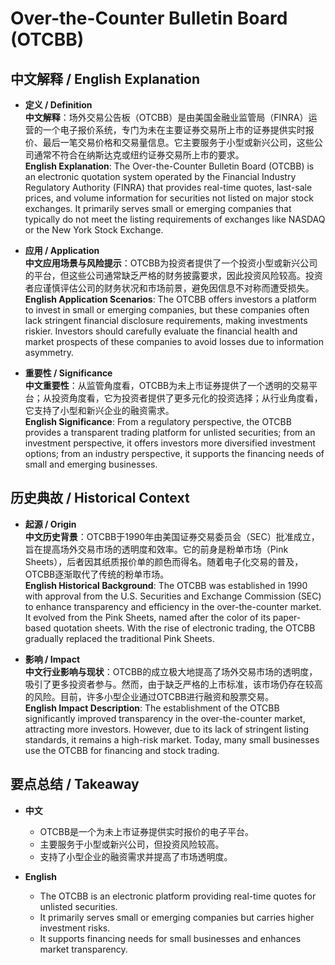 # Over-the-Counter Bulletin Board (OTCBB)

## 中文解释 / English Explanation

* **定义 / Definition**  
  **中文解释**：场外交易公告板（OTCBB）是由美国金融业监管局（FINRA）运营的一个电子报价系统，专门为未在主要证券交易所上市的证券提供实时报价、最后一笔交易价格和交易量信息。它主要服务于小型或新兴公司，这些公司通常不符合在纳斯达克或纽约证券交易所上市的要求。  
  **English Explanation**: The Over-the-Counter Bulletin Board (OTCBB) is an electronic quotation system operated by the Financial Industry Regulatory Authority (FINRA) that provides real-time quotes, last-sale prices, and volume information for securities not listed on major stock exchanges. It primarily serves small or emerging companies that typically do not meet the listing requirements of exchanges like NASDAQ or the New York Stock Exchange.

* **应用 / Application**  
  **中文应用场景与风险提示**：OTCBB为投资者提供了一个投资小型或新兴公司的平台，但这些公司通常缺乏严格的财务披露要求，因此投资风险较高。投资者应谨慎评估公司的财务状况和市场前景，避免因信息不对称而遭受损失。  
  **English Application Scenarios**: The OTCBB offers investors a platform to invest in small or emerging companies, but these companies often lack stringent financial disclosure requirements, making investments riskier. Investors should carefully evaluate the financial health and market prospects of these companies to avoid losses due to information asymmetry.

* **重要性 / Significance**  
  **中文重要性**：从监管角度看，OTCBB为未上市证券提供了一个透明的交易平台；从投资角度看，它为投资者提供了更多元化的投资选择；从行业角度看，它支持了小型和新兴企业的融资需求。  
  **English Significance**: From a regulatory perspective, the OTCBB provides a transparent trading platform for unlisted securities; from an investment perspective, it offers investors more diversified investment options; from an industry perspective, it supports the financing needs of small and emerging businesses.

## 历史典故 / Historical Context

* **起源 / Origin**  
  **中文历史背景**：OTCBB于1990年由美国证券交易委员会（SEC）批准成立，旨在提高场外交易市场的透明度和效率。它的前身是粉单市场（Pink Sheets），后者因其纸质报价单的颜色而得名。随着电子化交易的普及，OTCBB逐渐取代了传统的粉单市场。  
  **English Historical Background**: The OTCBB was established in 1990 with approval from the U.S. Securities and Exchange Commission (SEC) to enhance transparency and efficiency in the over-the-counter market. It evolved from the Pink Sheets, named after the color of its paper-based quotation sheets. With the rise of electronic trading, the OTCBB gradually replaced the traditional Pink Sheets.

* **影响 / Impact**  
  **中文行业影响与现状**：OTCBB的成立极大地提高了场外交易市场的透明度，吸引了更多投资者参与。然而，由于缺乏严格的上市标准，该市场仍存在较高的风险。目前，许多小型企业通过OTCBB进行融资和股票交易。  
  **English Impact Description**: The establishment of the OTCBB significantly improved transparency in the over-the-counter market, attracting more investors. However, due to its lack of stringent listing standards, it remains a high-risk market. Today, many small businesses use the OTCBB for financing and stock trading.

## 要点总结 / Takeaway

* **中文**  
  - OTCBB是一个为未上市证券提供实时报价的电子平台。
  - 主要服务于小型或新兴公司，但投资风险较高。
  - 支持了小型企业的融资需求并提高了市场透明度。

* **English**  
  - The OTCBB is an electronic platform providing real-time quotes for unlisted securities.
  - It primarily serves small or emerging companies but carries higher investment risks.
  - It supports financing needs for small businesses and enhances market transparency.